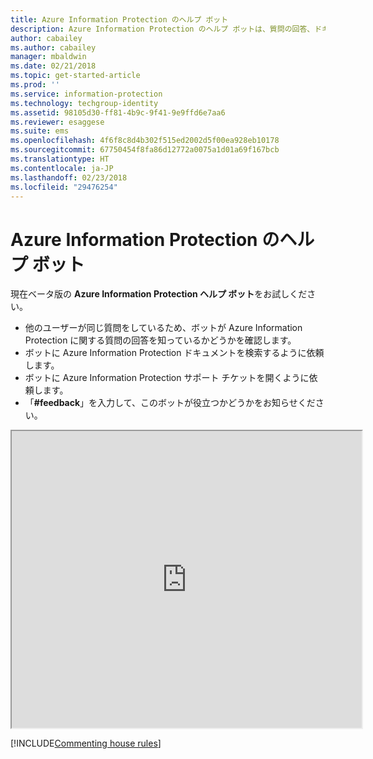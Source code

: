 ```yaml
---
title: Azure Information Protection のヘルプ ボット
description: Azure Information Protection のヘルプ ボットは、質問の回答、ドキュメントの検索、テクニカル サポートが必要な場合にサポート チケットを開くのに役立ちます。
author: cabailey
ms.author: cabailey
manager: mbaldwin
ms.date: 02/21/2018
ms.topic: get-started-article
ms.prod: ''
ms.service: information-protection
ms.technology: techgroup-identity
ms.assetid: 98105d30-ff81-4b9c-9f41-9e9ffd6e7aa6
ms.reviewer: esaggese
ms.suite: ems
ms.openlocfilehash: 4f6f8c8d4b302f515ed2002d5f00ea928eb10178
ms.sourcegitcommit: 67750454f8fa86d12772a0075a1d01a69f167bcb
ms.translationtype: HT
ms.contentlocale: ja-JP
ms.lasthandoff: 02/23/2018
ms.locfileid: "29476254"
---
```

# <a name="help-bot-for-azure-information-protection"></a>Azure Information Protection のヘルプ ボット

現在ベータ版の **Azure Information Protection ヘルプ ボット**をお試しください。

- 他のユーザーが同じ質問をしているため、ボットが Azure Information Protection に関する質問の回答を知っているかどうかを確認します。
- ボットに Azure Information Protection ドキュメントを検索するように依頼します。
- ボットに Azure Information Protection サポート チケットを開くように依頼します。
- 「**#feedback**」を入力して、このボットが役立つかどうかをお知らせください。


<iframe width="560" height="475" src="https://webchat.botframework.com/embed/AIPformalBOT?s=SwZOTnCyj6w.cwA.zYE.Wdf87z08R7NHjtaev84v0nLC0urEfQJ2_5bUgvtIR9Q"></iframe>


[!INCLUDE[Commenting house rules](../includes/houserules.md)]
